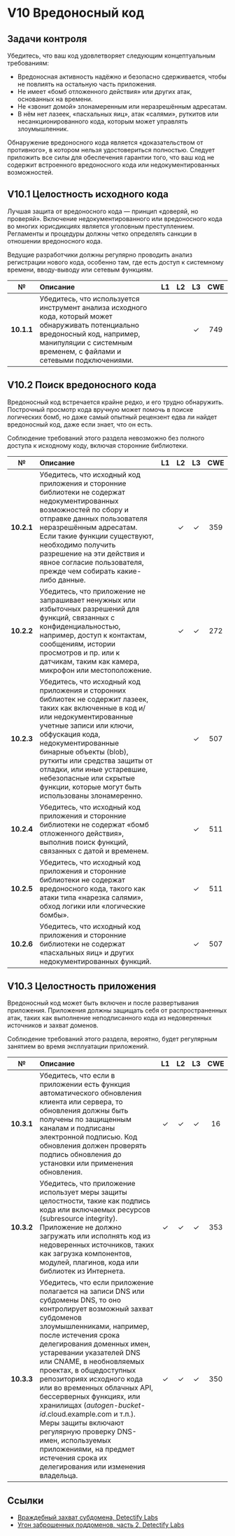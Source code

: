 # V10 Вредоносный код

## Задачи контроля

Убедитесь, что ваш код удовлетворяет следующим концептуальным требованиям:

* Вредоносная активность надёжно и безопасно сдерживается, чтобы не повлиять на остальную часть приложения.
* Не имеет «бомб отложенного действия» или других атак, основанных на времени.
* Не «звонит домой» злонамеренным или неразрешённым адресатам.
* В нём нет лазеек, «пасхальных яиц», атак «салями», руткитов или несанкционированного кода, которым может управлять злоумышленник.

Обнаружение вредоносного кода является «доказательством от противного», в котором нельзя удостовериться полностью. Следует приложить все силы для обеспечения гарантии того, что ваш код не содержит встроенного вредоносного кода или недокументированных возможностей.

## V10.1 Целостность исходного кода

Лучшая защита от вредоносного кода — принцип «доверяй, но проверяй». Включение недокументированного или вредоносного кода во многих юрисдикциях является уголовным преступлением. Регламенты и процедуры должны четко определять санкции в отношении вредоносного кода.

Ведущие разработчики должны регулярно проводить анализ регистрации нового кода, особенно там, где есть доступ к системному времени, вводу-выводу или сетевым функциям.

| № | Описание | L1 | L2 | L3 | CWE |
| :---: | :--- | :---: | :---:| :---: | :---: |
| **10.1.1** | Убедитесь, что используется инструмент анализа исходного кода, который может обнаруживать потенциально вредоносный код, например, манипуляции с системным временем, с файлами и сетевыми подключениями. | | | ✓ | 749 |

## V10.2 Поиск вредоносного кода

Вредоносный код встречается крайне редко, и его трудно обнаружить. Построчный просмотр кода вручную может помочь в поиске логических бомб, но даже самый опытный рецензент едва ли найдет вредоносный код, даже если знает, что он есть.

Соблюдение требований этого раздела невозможно без полного доступа к исходному коду, включая сторонние библиотеки.

| № | Описание | L1 | L2 | L3 | CWE |
| :---: | :--- | :---: | :---:| :---: | :---: |
| **10.2.1** | Убедитесь, что исходный код приложения и сторонние библиотеки не содержат недокументированных возможностей по сбору и отправке данных пользователя неразрешённым адресатам. Если такие функции существуют, необходимо получить разрешение на эти действия и явное согласие пользователя, прежде чем собирать какие-либо данные. | | ✓ | ✓ | 359 |
| **10.2.2** | Убедитесь, что приложение не запрашивает ненужных или избыточных разрешений для функций, связанных с конфиденциальностью, например, доступ к контактам, сообщениям, истории просмотров и пр. или к датчикам, таким как камера, микрофон или местоположение. | | ✓ | ✓ | 272 |
| **10.2.3** | Убедитесь, что исходный код приложения и сторонних библиотек не содержит лазеек, таких как включенные в код и/или недокументированные учетные записи или ключи, обфускация кода, недокументированные бинарные объекты (blob), руткиты или средства защиты от отладки, или иные устаревшие, небезопасные или скрытые функции, которые могут быть использованы злонамеренно. | | | ✓ | 507 |
| **10.2.4** | Убедитесь, что исходный код приложения и сторонние библиотеки не содержат «бомб отложенного действия», выполнив поиск функций, связанных с датой и временем. | | | ✓ | 511 |
| **10.2.5** | Убедитесь, что исходный код приложения и сторонние библиотеки не содержат вредоносного кода, такого как атаки типа «нарезка салями», обход логики или «логические бомбы». | | | ✓ | 511 |
| **10.2.6** | Убедитесь, что исходный код приложения и сторонние библиотеки не содержат «пасхальных яиц» и других недокументированных функций. | | | ✓ | 507 |

## V10.3 Целостность приложения

Вредоносный код может быть включен и после развертывания приложения. Приложения должны защищать себя от распространенных атак, таких как выполнение неподписанного кода из недоверенных источников и захват доменов.

Соблюдение требований этого раздела, вероятно, будет регулярным занятием во время эксплуатации приложений.

| № | Описание | L1 | L2 | L3 | CWE |
| :---: | :--- | :---: | :---:| :---: | :---: |
| **10.3.1** | Убедитесь, что если в приложении есть функция автоматического обновления клиента или сервера, то обновления должны быть получены по защищенным каналам и подписаны электронной подписью. Код обновления должен проверять подпись обновления до установки или применения обновления. | ✓ | ✓ | ✓ | 16 |
| **10.3.2** | Убедитесь, что приложение использует меры защиты целостности, такие как подпись кода или включаемых ресурсов (subresource integrity). Приложение не должно загружать или исполнять код из недоверенных источников, таких как загрузка компонентов, модулей, плагинов, кода или библиотек из Интернета. | ✓ | ✓ | ✓ | 353 |
| **10.3.3** | Убедитесь, что если приложение полагается на записи DNS или субдомены DNS, то оно контролирует возможный захват субдоменов злоумышленниками, например, после истечения срока делегирования доменных имен, устаревании указателей DNS или CNAME, в необновляемых проектах, в общедоступных репозиториях исходного кода или во временных облачных API, бессерверных функциях, или хранилищах (*autogen-bucket-id*.cloud.example.com и т.п.). Меры защиты включают регулярную проверку DNS-имен, используемых приложениями, на предмет истечения срока их делегирования или изменения владельца. | ✓ | ✓ | ✓ | 350 |

## Ссылки

* [Враждебный захват субдомена, Detectify Labs](https://labs.detectify.com/2014/10/21/hostile-subdomain-takeover-using-herokugithubdesk-more/)
* [Угон заброшенных поддоменов, часть 2, Detectify Labs](https://labs.detectify.com/2014/12/08/hijacking-of-abandoned-subdomains-part-2/)
